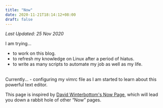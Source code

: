 ```yaml
---
title: "Now"
date: 2020-11-21T18:14:12+08:00
draft: false
---
```

*Last Updated: 25 Nov 2020*
<br />

I am trying...
- to work on this blog.
- to refresh my knowledge on Linux after a period of hiatus.
- to write as many scripts to automate my job as well as my life.
<br />  
Currently...
- configuring my vimrc file as I am started to learn about this powerful text editor.

This page is inspired by [David Winterbottom's Now Page](https://codeinthehole.com/now/), which will lead you down a rabbit hole of other “Now” pages.

